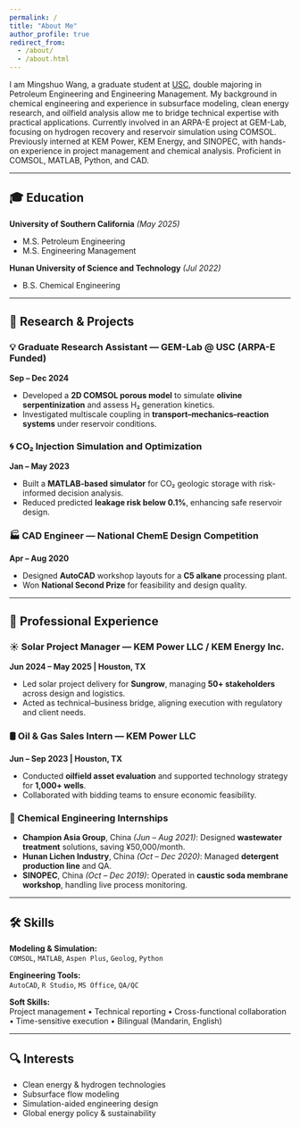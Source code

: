 ```yaml
---
permalink: /
title: "About Me"
author_profile: true
redirect_from: 
  - /about/
  - /about.html
---
```


I am Mingshuo Wang, a graduate student at [USC](https://www.usc.edu/), double majoring in Petroleum Engineering and Engineering Management. My background in chemical engineering and experience in subsurface modeling, clean energy research, and oilfield analysis allow me to bridge technical expertise with practical applications. Currently involved in an ARPA-E project at GEM-Lab, focusing on hydrogen recovery and reservoir simulation using COMSOL. Previously interned at KEM Power, KEM Energy, and SINOPEC, with hands-on experience in project management and chemical analysis. Proficient in COMSOL, MATLAB, Python, and CAD.

---

## 🎓 Education

**University of Southern California** *(May 2025)*  
- M.S. Petroleum Engineering  
- M.S. Engineering Management  

**Hunan University of Science and Technology** *(Jul 2022)*  
- B.S. Chemical Engineering  

---

## 🧪 Research & Projects

### 💡 Graduate Research Assistant — GEM-Lab @ USC (ARPA-E Funded)  
**Sep – Dec 2024**  
- Developed a **2D COMSOL porous model** to simulate **olivine serpentinization** and assess H₂ generation kinetics.  
- Investigated multiscale coupling in **transport–mechanics–reaction systems** under reservoir conditions.

### 🌀 CO₂ Injection Simulation and Optimization  
**Jan – May 2023**  
- Built a **MATLAB-based simulator** for CO₂ geologic storage with risk-informed decision analysis.  
- Reduced predicted **leakage risk below 0.1%**, enhancing safe reservoir design.

### 🏭 CAD Engineer — National ChemE Design Competition  
**Apr – Aug 2020**  
- Designed **AutoCAD** workshop layouts for a **C5 alkane** processing plant.  
- Won **National Second Prize** for feasibility and design quality.

---

## 💼 Professional Experience

### ☀️ Solar Project Manager — KEM Power LLC / KEM Energy Inc.  
**Jun 2024 – May 2025 | Houston, TX**  
- Led solar project delivery for **Sungrow**, managing **50+ stakeholders** across design and logistics.  
- Acted as technical–business bridge, aligning execution with regulatory and client needs.

### 🛢️ Oil & Gas Sales Intern — KEM Power LLC  
**Jun – Sep 2023 | Houston, TX**  
- Conducted **oilfield asset evaluation** and supported technology strategy for **1,000+ wells**.  
- Collaborated with bidding teams to ensure economic feasibility.

### 🌿 Chemical Engineering Internships  
- **Champion Asia Group**, China *(Jun – Aug 2021)*: Designed **wastewater treatment** solutions, saving ¥50,000/month.  
- **Hunan Lichen Industry**, China *(Oct – Dec 2020)*: Managed **detergent production line** and QA.  
- **SINOPEC**, China *(Oct – Dec 2019)*: Operated in **caustic soda membrane workshop**, handling live process monitoring.

---

## 🛠 Skills

**Modeling & Simulation:**  
`COMSOL`, `MATLAB`, `Aspen Plus`, `Geolog`, `Python`  

**Engineering Tools:**  
`AutoCAD`, `R Studio`, `MS Office`, `QA/QC`  

**Soft Skills:**  
Project management • Technical reporting • Cross-functional collaboration • Time-sensitive execution • Bilingual (Mandarin, English)  

---

## 🔍 Interests

- Clean energy & hydrogen technologies  
- Subsurface flow modeling  
- Simulation-aided engineering design  
- Global energy policy & sustainability  

